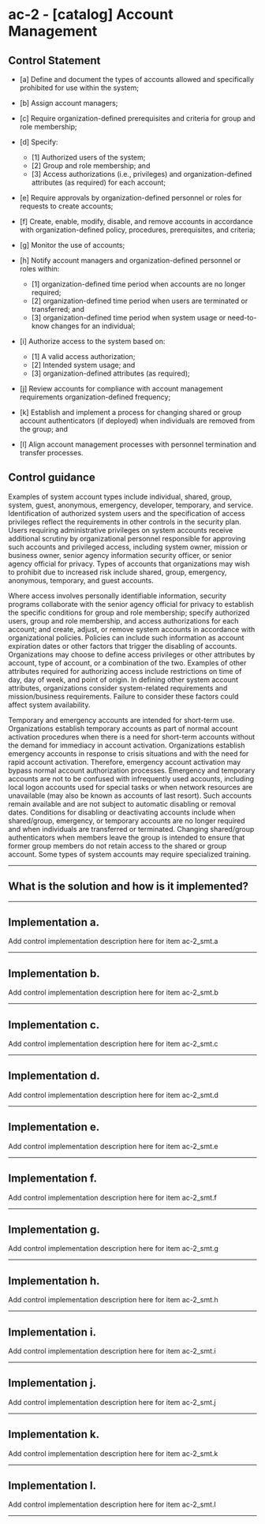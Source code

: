 # ac-2 - \[catalog\] Account Management

## Control Statement

- \[a\] Define and document the types of accounts allowed and specifically prohibited for use within the system;

- \[b\] Assign account managers;

- \[c\] Require organization-defined prerequisites and criteria for group and role membership;

- \[d\] Specify:

  - \[1\] Authorized users of the system;
  - \[2\] Group and role membership; and
  - \[3\] Access authorizations (i.e., privileges) and organization-defined attributes (as required) for each account;

- \[e\] Require approvals by organization-defined personnel or roles for requests to create accounts;

- \[f\] Create, enable, modify, disable, and remove accounts in accordance with organization-defined policy, procedures, prerequisites, and criteria;

- \[g\] Monitor the use of accounts;

- \[h\] Notify account managers and organization-defined personnel or roles within:

  - \[1\]  organization-defined time period when accounts are no longer required;
  - \[2\]  organization-defined time period when users are terminated or transferred; and
  - \[3\]  organization-defined time period when system usage or need-to-know changes for an individual;

- \[i\] Authorize access to the system based on:

  - \[1\] A valid access authorization;
  - \[2\] Intended system usage; and
  - \[3\]  organization-defined attributes (as required);

- \[j\] Review accounts for compliance with account management requirements organization-defined frequency;

- \[k\] Establish and implement a process for changing shared or group account authenticators (if deployed) when individuals are removed from the group; and

- \[l\] Align account management processes with personnel termination and transfer processes.

## Control guidance

Examples of system account types include individual, shared, group, system, guest, anonymous, emergency, developer, temporary, and service. Identification of authorized system users and the specification of access privileges reflect the requirements in other controls in the security plan. Users requiring administrative privileges on system accounts receive additional scrutiny by organizational personnel responsible for approving such accounts and privileged access, including system owner, mission or business owner, senior agency information security officer, or senior agency official for privacy. Types of accounts that organizations may wish to prohibit due to increased risk include shared, group, emergency, anonymous, temporary, and guest accounts.

Where access involves personally identifiable information, security programs collaborate with the senior agency official for privacy to establish the specific conditions for group and role membership; specify authorized users, group and role membership, and access authorizations for each account; and create, adjust, or remove system accounts in accordance with organizational policies. Policies can include such information as account expiration dates or other factors that trigger the disabling of accounts. Organizations may choose to define access privileges or other attributes by account, type of account, or a combination of the two. Examples of other attributes required for authorizing access include restrictions on time of day, day of week, and point of origin. In defining other system account attributes, organizations consider system-related requirements and mission/business requirements. Failure to consider these factors could affect system availability.

Temporary and emergency accounts are intended for short-term use. Organizations establish temporary accounts as part of normal account activation procedures when there is a need for short-term accounts without the demand for immediacy in account activation. Organizations establish emergency accounts in response to crisis situations and with the need for rapid account activation. Therefore, emergency account activation may bypass normal account authorization processes. Emergency and temporary accounts are not to be confused with infrequently used accounts, including local logon accounts used for special tasks or when network resources are unavailable (may also be known as accounts of last resort). Such accounts remain available and are not subject to automatic disabling or removal dates. Conditions for disabling or deactivating accounts include when shared/group, emergency, or temporary accounts are no longer required and when individuals are transferred or terminated. Changing shared/group authenticators when members leave the group is intended to ensure that former group members do not retain access to the shared or group account. Some types of system accounts may require specialized training.

______________________________________________________________________

## What is the solution and how is it implemented?

<!-- Please leave this section blank and enter implementation details in the parts below. -->

______________________________________________________________________

## Implementation a.

Add control implementation description here for item ac-2_smt.a

______________________________________________________________________

## Implementation b.

Add control implementation description here for item ac-2_smt.b

______________________________________________________________________

## Implementation c.

Add control implementation description here for item ac-2_smt.c

______________________________________________________________________

## Implementation d.

Add control implementation description here for item ac-2_smt.d

______________________________________________________________________

## Implementation e.

Add control implementation description here for item ac-2_smt.e

______________________________________________________________________

## Implementation f.

Add control implementation description here for item ac-2_smt.f

______________________________________________________________________

## Implementation g.

Add control implementation description here for item ac-2_smt.g

______________________________________________________________________

## Implementation h.

Add control implementation description here for item ac-2_smt.h

______________________________________________________________________

## Implementation i.

Add control implementation description here for item ac-2_smt.i

______________________________________________________________________

## Implementation j.

Add control implementation description here for item ac-2_smt.j

______________________________________________________________________

## Implementation k.

Add control implementation description here for item ac-2_smt.k

______________________________________________________________________

## Implementation l.

Add control implementation description here for item ac-2_smt.l

______________________________________________________________________

